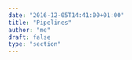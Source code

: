 ```yaml
---
date: "2016-12-05T14:41:00+01:00"
title: "Pipelines"
author: "me"
draft: false
type: "section"
---
```

